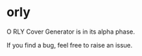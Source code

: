 # orly

O RLY Cover Generator is in its alpha phase.

If you find a bug, feel free to raise an issue.
